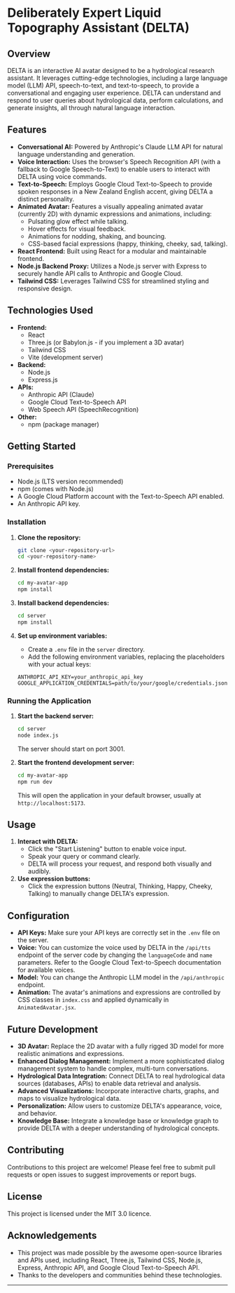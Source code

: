 # Deliberately Expert Liquid Topography Assistant (DELTA)

## Overview

DELTA is an interactive AI avatar designed to be a hydrological research assistant. It leverages cutting-edge technologies, including a large language model (LLM) API, speech-to-text, and text-to-speech, to provide a conversational and engaging user experience. DELTA can understand and respond to user queries about hydrological data, perform calculations, and generate insights, all through natural language interaction.

## Features

*   **Conversational AI:** Powered by Anthropic's Claude LLM API for natural language understanding and generation.
*   **Voice Interaction:** Uses the browser's Speech Recognition API (with a fallback to Google Speech-to-Text) to enable users to interact with DELTA using voice commands.
*   **Text-to-Speech:** Employs Google Cloud Text-to-Speech to provide spoken responses in a New Zealand English accent, giving DELTA a distinct personality.
*   **Animated Avatar:** Features a visually appealing animated avatar (currently 2D) with dynamic expressions and animations, including:
    *   Pulsating glow effect while talking.
    *   Hover effects for visual feedback.
    *   Animations for nodding, shaking, and bouncing.
    *   CSS-based facial expressions (happy, thinking, cheeky, sad, talking).
*   **React Frontend:** Built using React for a modular and maintainable frontend.
*   **Node.js Backend Proxy:** Utilizes a Node.js server with Express to securely handle API calls to Anthropic and Google Cloud.
*   **Tailwind CSS:** Leverages Tailwind CSS for streamlined styling and responsive design.

## Technologies Used

*   **Frontend:**
    *   React
    *   Three.js (or Babylon.js - if you implement a 3D avatar)
    *   Tailwind CSS
    *   Vite (development server)
*   **Backend:**
    *   Node.js
    *   Express.js
*   **APIs:**
    *   Anthropic API (Claude)
    *   Google Cloud Text-to-Speech API
    *   Web Speech API (SpeechRecognition)
*   **Other:**
    *   npm (package manager)

## Getting Started

### Prerequisites

*   Node.js (LTS version recommended)
*   npm (comes with Node.js)
*   A Google Cloud Platform account with the Text-to-Speech API enabled.
*   An Anthropic API key.

### Installation

1.  **Clone the repository:**

    ```bash
    git clone <your-repository-url>
    cd <your-repository-name>
    ```

2.  **Install frontend dependencies:**

    ```bash
    cd my-avatar-app
    npm install
    ```

3.  **Install backend dependencies:**

    ```bash
    cd server
    npm install
    ```

4.  **Set up environment variables:**

    *   Create a `.env` file in the `server` directory.
    *   Add the following environment variables, replacing the placeholders with your actual keys:

    ```
    ANTHROPIC_API_KEY=your_anthropic_api_key
    GOOGLE_APPLICATION_CREDENTIALS=path/to/your/google/credentials.json
    ```

### Running the Application

1.  **Start the backend server:**

    ```bash
    cd server
    node index.js
    ```

    The server should start on port 3001.

2.  **Start the frontend development server:**

    ```bash
    cd my-avatar-app
    npm run dev
    ```

    This will open the application in your default browser, usually at `http://localhost:5173`.

## Usage

1.  **Interact with DELTA:**
    *   Click the "Start Listening" button to enable voice input.
    *   Speak your query or command clearly.
    *   DELTA will process your request, and respond both visually and audibly.
2.  **Use expression buttons:**
    *   Click the expression buttons (Neutral, Thinking, Happy, Cheeky, Talking) to manually change DELTA's expression.

## Configuration

*   **API Keys:** Make sure your API keys are correctly set in the `.env` file on the server.
*   **Voice:** You can customize the voice used by DELTA in the `/api/tts` endpoint of the server code by changing the `languageCode` and `name` parameters. Refer to the Google Cloud Text-to-Speech documentation for available voices.
*   **Model:** You can change the Anthropic LLM model in the `/api/anthropic` endpoint.
*   **Animation:** The avatar's animations and expressions are controlled by CSS classes in `index.css` and applied dynamically in `AnimatedAvatar.jsx`.

## Future Development

*   **3D Avatar:** Replace the 2D avatar with a fully rigged 3D model for more realistic animations and expressions.
*   **Enhanced Dialog Management:** Implement a more sophisticated dialog management system to handle complex, multi-turn conversations.
*   **Hydrological Data Integration:** Connect DELTA to real hydrological data sources (databases, APIs) to enable data retrieval and analysis.
*   **Advanced Visualizations:** Incorporate interactive charts, graphs, and maps to visualize hydrological data.
*   **Personalization:** Allow users to customize DELTA's appearance, voice, and behavior.
*   **Knowledge Base:** Integrate a knowledge base or knowledge graph to provide DELTA with a deeper understanding of hydrological concepts.

## Contributing

Contributions to this project are welcome! Please feel free to submit pull requests or open issues to suggest improvements or report bugs.

## License

This project is licensed under the MIT 3.0 licence.

## Acknowledgements

*   This project was made possible by the awesome open-source libraries and APIs used, including React, Three.js, Tailwind CSS, Node.js, Express, Anthropic API, and Google Cloud Text-to-Speech API.
*   Thanks to the developers and communities behind these technologies.

---
